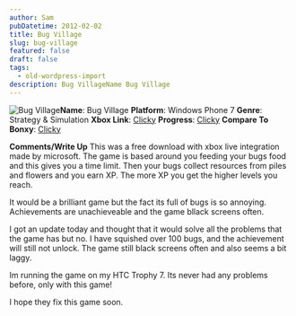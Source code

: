 ```yaml
---
author: Sam
pubDatetime: 2012-02-02
title: Bug Village
slug: bug-village
featured: false
draft: false
tags:
  - old-wordpress-import
description: Bug VillageName Bug Village
---
```


![Bug Village](https://blog.bonxy.net/wp-content/uploads/2012/02/BugVillage.png)**Name**: Bug Village
**Platform**: Windows Phone 7
**Genre**: Strategy & Simulation
**Xbox Link**: [Clicky](http://marketplace.xbox.com/en-GB/Title/1196757906)
**Progress**: [Clicky](http://www.trueachievements.com/Bug-Village-xbox-360.htm?showall=1&gamerid=332095)
**Compare To Bonxy**: [Clicky](https://live.xbox.com/en-GB/Activity/Details?titleId=1196757906&compareTo=Bonxy)

**Comments/Write Up**
This was a free download with xbox live integration made by microsoft. The game is based around you feeding your bugs food and this gives you a time limit. Then your bugs collect resources from piles and flowers and you earn XP. The more XP you get the higher levels you reach. 

It would be a brilliant game but the fact its full of bugs is so annoying. Achievements are unachieveable and the game bllack screens often.

I got an update today and thought that it would solve all the problems that the game has but no. I have squished over 100 bugs, and the achievement will still not unlock. The game still black screens often and also seems a bit laggy. 

Im running the game on my HTC Trophy 7. Its never had any problems before, only with this game!

I hope they fix this game soon.
